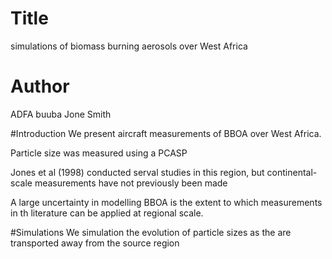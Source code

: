 # Title 
simulations of biomass burning aerosols over West Africa 

# Author
ADFA buuba
Jone Smith

#Introduction
We present aircraft measurements of BBOA over West Africa.

Particle size was measured using a PCASP 

Jones et al (1998) conducted serval studies in this region,
but continental- scale measurements have not previously been made

A large uncertainty in modelling BBOA is the extent to which 
measurements in th literature can be applied at regional scale.

#Simulations 
We simulation the evolution of particle sizes as the are transported 
away from the source region
